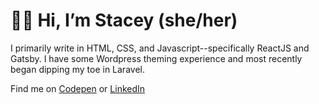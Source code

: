 <h1>👩‍💻 Hi, I’m Stacey (she/her)</h1>

I primarily write in HTML, CSS, and Javascript--specifically ReactJS and Gatsby. I have some Wordpress theming experience and most recently began dipping my toe in Laravel. 

Find me on <a href="https://codepen.io/heyitsstacey">Codepen</a> or <a href="https://www.linkedin.com/in/staceyschlanger/">LinkedIn</a>
